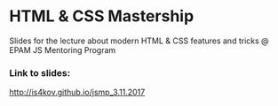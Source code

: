 # HTML & CSS Mastership
Slides for the lecture about modern HTML & CSS features and tricks @ EPAM JS Mentoring Program

### Link to slides:

http://is4kov.github.io/jsmp_3.11.2017
